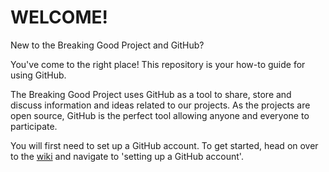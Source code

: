 # WELCOME!

New to the Breaking Good Project and GitHub? 

You've come to the right place! This repository is your how-to guide for using GitHub. 

The Breaking Good Project uses GitHub as a tool to share, store and discuss information and ideas related to our projects. As the projects are open source, GitHub is the perfect tool allowing anyone and everyone to participate. 

You will first need to set up a GitHub account. To get started, head on over to the [wiki](https://github.com/kym834/GitHub-How-To-Guide/wiki) and navigate to 'setting up a GitHub account'. 
